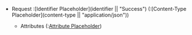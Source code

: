 + Request  :[Identifier Placeholder](identifier || "Success") (:[Content-Type Placeholder](content-type || "application/json"))

    + Attributes (:[Attribute Placeholder](attribute))
